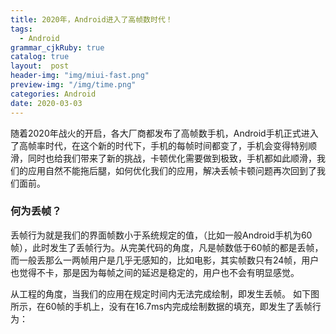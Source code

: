 ```yaml
---
title: 2020年，Android进入了高帧数时代！
tags:
  - Android
grammar_cjkRuby: true
catalog: true
layout:  post
header-img: "img/miui-fast.png"
preview-img: "/img/time.png"
categories: Android
date: 2020-03-03
---
```


随着2020年战火的开启，各大厂商都发布了高帧数手机，Android手机正式进入了高帧率时代，在这个新的时代下，手机的每帧时间都变了，手机会变得特别顺滑，同时也给我们带来了新的挑战，卡顿优化需要做到极致，手机都如此顺滑，我们的应用自然不能拖后腿，如何优化我们的应用，解决丢帧卡顿问题再次回到了我们面前。

### 何为丢帧？

丢帧行为就是我们的界面帧数小于系统规定的值，（比如一般Android手机为60帧），此时发生了丢帧行为。从完美代码的角度，凡是帧数低于60帧的都是丢帧，而一般丢那么一两帧用户是几乎无感知的，比如电影，其实帧数只有24帧，用户也觉得不卡，那是因为每帧之间的延迟是稳定的，用户也不会有明显感觉。

从工程的角度，当我们的应用在规定时间内无法完成绘制，即发生丢帧。
如下图所示，在60帧的手机上，没有在16.7ms内完成绘制数据的填充，即发生了丢帧行为：

[](/img/)




